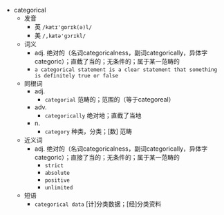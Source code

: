 - categorical
  - 发音
    - 英 `/kætɪ'gɒrɪk(ə)l/`
    - 美 `/,kætə'ɡɔrɪkl/`
  - 词义
    - adj. 绝对的（名词categoricalness，副词categorically，异体字categoric）；直截了当的；无条件的；属于某一范畴的
    - `a categorical statement is a clear statement that something is definitely true or false`
  - 同根词
    - adj.
      - `categorial` 范畴的；范围的（等于categoreal）
    - adv.
      - `categorically` 绝对地；直截了当地
    - n.
      - `category` 种类，分类；[数] 范畴
  - 近义词
    - adj. 绝对的（名词categoricalness，副词categorically，异体字categoric）；直接了当的；无条件的；属于某一范畴的
      - `strict`
      - `absolute`
      - `positive`
      - `unlimited`
  - 短语
    - `categorical data` [计]分类数据；[经]分类资料 
